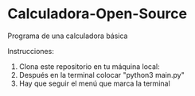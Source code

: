 # Calculadora-Open-Source
Programa de una calculadora básica

Instrucciones:

1. Clona este repositorio en tu máquina local:
2. Después en la terminal colocar "python3 main.py"
3. Hay que seguir el menú que marca la terminal
